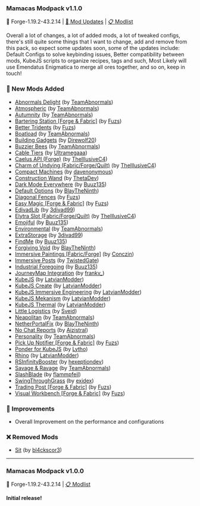 ### Mamacas Modpack v1.1.0

🚀 Forge-1.19.2-43.2.14 | [📜 Mod Updates](https://github.com/KuryKat/Mamacas-Modpack/blob/master/changelogs/changelog_mods_1.1.0.md) | [📋 Modlist](https://github.com/KuryKat/Mamacas-Modpack/blob/master/changelogs/modlist_1.1.0.md)

Overall a lot of changes, a lot of added mods, a lot of tweaked configs, there's still quite some things that I want to change, add and remove from this pack, so expect some updates soon, some of the updates include: Default Configs to solve keybinding issues, Better compatibility between mods, KubeJS scripts to organize recipes, tags and such, Most Likely will use Emendatus Enigmatica to merge all ores together, and so on, keep in touch!

### 🎁 New Mods Added

-   [Abnormals Delight](https://www.curseforge.com/minecraft/mc-mods/abnormals-delight) (by [TeamAbnormals](https://www.curseforge.com/members/TeamAbnormals/projects))
-   [Atmospheric](https://www.curseforge.com/minecraft/mc-mods/atmospheric) (by [TeamAbnormals](https://www.curseforge.com/members/TeamAbnormals/projects))
-   [Autumnity](https://www.curseforge.com/minecraft/mc-mods/autumnity) (by [TeamAbnormals](https://www.curseforge.com/members/TeamAbnormals/projects))
-   [Bartering Station [Forge & Fabric]](https://www.curseforge.com/minecraft/mc-mods/bartering-station) (by [Fuzs](https://www.curseforge.com/members/Fuzs/projects))
-   [Better Tridents](https://www.curseforge.com/minecraft/mc-mods/better-tridents) (by [Fuzs](https://www.curseforge.com/members/Fuzs/projects))
-   [Boatload](https://www.curseforge.com/minecraft/mc-mods/boatload) (by [TeamAbnormals](https://www.curseforge.com/members/TeamAbnormals/projects))
-   [Building Gadgets](https://www.curseforge.com/minecraft/mc-mods/building-gadgets) (by [Direwolf20](https://www.curseforge.com/members/Direwolf20/projects))
-   [Buzzier Bees](https://www.curseforge.com/minecraft/mc-mods/buzzier-bees) (by [TeamAbnormals](https://www.curseforge.com/members/TeamAbnormals/projects))
-   [Cable Tiers](https://www.curseforge.com/minecraft/mc-mods/cable-tiers) (by [Ultramegaaa](https://www.curseforge.com/members/Ultramegaaa/projects))
-   [Caelus API (Forge)](https://www.curseforge.com/minecraft/mc-mods/caelus) (by [TheIllusiveC4](https://www.curseforge.com/members/TheIllusiveC4/projects))
-   [Charm of Undying (Fabric/Forge/Quilt)](https://www.curseforge.com/minecraft/mc-mods/charm-of-undying) (by [TheIllusiveC4](https://www.curseforge.com/members/TheIllusiveC4/projects))
-   [Compact Machines](https://www.curseforge.com/minecraft/mc-mods/compact-machines) (by [davenonymous](https://www.curseforge.com/members/davenonymous/projects))
-   [Construction Wand](https://www.curseforge.com/minecraft/mc-mods/construction-wand) (by [ThetaDev](https://www.curseforge.com/members/ThetaDev/projects))
-   [Dark Mode Everywhere](https://www.curseforge.com/minecraft/mc-mods/dark-mode-everywhere) (by [Buuz135](https://www.curseforge.com/members/Buuz135/projects))
-   [Default Options](https://www.curseforge.com/minecraft/mc-mods/default-options) (by [BlayTheNinth](https://www.curseforge.com/members/BlayTheNinth/projects))
-   [Diagonal Fences](https://www.curseforge.com/minecraft/mc-mods/diagonal-fences) (by [Fuzs](https://www.curseforge.com/members/Fuzs/projects))
-   [Easy Magic [Forge & Fabric]](https://www.curseforge.com/minecraft/mc-mods/easy-magic) (by [Fuzs](https://www.curseforge.com/members/Fuzs/projects))
-   [EdivadLib](https://www.curseforge.com/minecraft/mc-mods/edivadlib) (by [3divad99](https://www.curseforge.com/members/3divad99/projects))
-   [Elytra Slot (Fabric/Forge/Quilt)](https://www.curseforge.com/minecraft/mc-mods/elytra-slot) (by [TheIllusiveC4](https://www.curseforge.com/members/TheIllusiveC4/projects))
-   [Emojiful](https://www.curseforge.com/minecraft/mc-mods/emojiful) (by [Buuz135](https://www.curseforge.com/members/Buuz135/projects))
-   [Environmental](https://www.curseforge.com/minecraft/mc-mods/environmental) (by [TeamAbnormals](https://www.curseforge.com/members/TeamAbnormals/projects))
-   [ExtraStorage](https://www.curseforge.com/minecraft/mc-mods/extrastorage) (by [3divad99](https://www.curseforge.com/members/3divad99/projects))
-   [FindMe](https://www.curseforge.com/minecraft/mc-mods/findme) (by [Buuz135](https://www.curseforge.com/members/Buuz135/projects))
-   [Forgiving Void](https://www.curseforge.com/minecraft/mc-mods/forgiving-void) (by [BlayTheNinth](https://www.curseforge.com/members/BlayTheNinth/projects))
-   [Immersive Paintings [Fabric/Forge]](https://www.curseforge.com/minecraft/mc-mods/immersive-paintings) (by [Conczin](https://www.curseforge.com/members/Conczin/projects))
-   [Immersive Posts](https://www.curseforge.com/minecraft/mc-mods/immersiveposts) (by [TwistedGate](https://www.curseforge.com/members/TwistedGate/projects))
-   [Industrial Foregoing](https://www.curseforge.com/minecraft/mc-mods/industrial-foregoing) (by [Buuz135](https://www.curseforge.com/members/Buuz135/projects))
-   [JourneyMap Integration](https://www.curseforge.com/minecraft/mc-mods/journeymap-integration) (by [frankv_](https://www.curseforge.com/members/frankv_/projects))
-   [KubeJS](https://www.curseforge.com/minecraft/mc-mods/kubejs) (by [LatvianModder](https://www.curseforge.com/members/LatvianModder/projects))
-   [KubeJS Create](https://www.curseforge.com/minecraft/mc-mods/kubejs-create) (by [LatvianModder](https://www.curseforge.com/members/LatvianModder/projects))
-   [KubeJS Immersive Engineering](https://www.curseforge.com/minecraft/mc-mods/kubejs-immersive-engineering) (by [LatvianModder](https://www.curseforge.com/members/LatvianModder/projects))
-   [KubeJS Mekanism](https://www.curseforge.com/minecraft/mc-mods/kubejs-mekanism) (by [LatvianModder](https://www.curseforge.com/members/LatvianModder/projects))
-   [KubeJS Thermal](https://www.curseforge.com/minecraft/mc-mods/kubejs-thermal) (by [LatvianModder](https://www.curseforge.com/members/LatvianModder/projects))
-   [Little Logistics](https://www.curseforge.com/minecraft/mc-mods/little-logistics) (by [Sveid](https://www.curseforge.com/members/Sveid/projects))
-   [Neapolitan](https://www.curseforge.com/minecraft/mc-mods/neapolitan) (by [TeamAbnormals](https://www.curseforge.com/members/TeamAbnormals/projects))
-   [NetherPortalFix](https://www.curseforge.com/minecraft/mc-mods/netherportalfix) (by [BlayTheNinth](https://www.curseforge.com/members/BlayTheNinth/projects))
-   [No Chat Reports](https://www.curseforge.com/minecraft/mc-mods/no-chat-reports) (by [Aizistral](https://www.curseforge.com/members/Aizistral/projects))
-   [Personality](https://www.curseforge.com/minecraft/mc-mods/personality) (by [TeamAbnormals](https://www.curseforge.com/members/TeamAbnormals/projects))
-   [Pick Up Notifier [Forge & Fabric]](https://www.curseforge.com/minecraft/mc-mods/pick-up-notifier) (by [Fuzs](https://www.curseforge.com/members/Fuzs/projects))
-   [Ponder for KubeJS](https://www.curseforge.com/minecraft/mc-mods/ponder) (by [Lytho](https://www.curseforge.com/members/Lytho/projects))
-   [Rhino](https://www.curseforge.com/minecraft/mc-mods/rhino) (by [LatvianModder](https://www.curseforge.com/members/LatvianModder/projects))
-   [RSInfinityBooster](https://www.curseforge.com/minecraft/mc-mods/rsinfinitybooster) (by [hexeptiondev](https://www.curseforge.com/members/hexeptiondev/projects))
-   [Savage & Ravage](https://www.curseforge.com/minecraft/mc-mods/savage-and-ravage) (by [TeamAbnormals](https://www.curseforge.com/members/TeamAbnormals/projects))
-   [SlashBlade](https://www.curseforge.com/minecraft/mc-mods/slashblade) (by [flammpfeil](https://www.curseforge.com/members/flammpfeil/projects))
-   [SwingThroughGrass](https://www.curseforge.com/minecraft/mc-mods/swingthroughgrass) (by [exidex](https://www.curseforge.com/members/exidex/projects))
-   [Trading Post [Forge & Fabric]](https://www.curseforge.com/minecraft/mc-mods/trading-post) (by [Fuzs](https://www.curseforge.com/members/Fuzs/projects))
-   [Visual Workbench [Forge & Fabric]](https://www.curseforge.com/minecraft/mc-mods/visual-workbench) (by [Fuzs](https://www.curseforge.com/members/Fuzs/projects))

### 🌟 Improvements

-   Overall Improvement on the performance and configurations

### ❌ Removed Mods

-   [Sit](https://www.curseforge.com/minecraft/mc-mods/sit) (by [bl4ckscor3](https://www.curseforge.com/members/bl4ckscor3/projects))

---

### Mamacas Modpack v1.0.0

🚀 Forge-1.19.2-43.2.14 | [📋 Modlist](https://github.com/KuryKat/Mamacas-Modpack/blob/master/changelogs/modlist_1.0.0.md)

**Initial release!**
